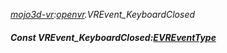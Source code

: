 _[mojo3d-vr](../../modules/mojo3d-vr/mojo3d-vr-module.md):[openvr](openvr:).VREvent\_KeyboardClosed_
##### Const VREvent\_KeyboardClosed:[EVREventType](../../modules/mojo3d-vr/openvr-evreventtype.md)
